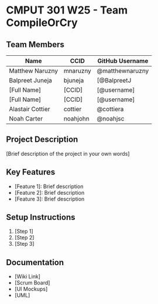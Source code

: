 # CMPUT 301 W25 - Team CompileOrCry

## Team Members

| Name        | CCID   | GitHub Username |
| ----------- | ------ | --------------- |
| Matthew Naruzny | mnaruzny | @matthewnaruzny     |
| Balpreet Juneja | bjuneja | [@BalpreetJ|
| [Full Name] | [CCID] | [@username]     |
| [Full Name] | [CCID] | [@username]     |
| Alastair Cottier | cottier | @cottiera     |
| Noah Carter | noahjohn | @noahjsc     |

## Project Description

[Brief description of the project in your own words]

## Key Features

- [Feature 1]: Brief description
- [Feature 2]: Brief description
- [Feature 3]: Brief description

## Setup Instructions

1. [Step 1]
2. [Step 2]
3. [Step 3]

## Documentation

- [Wiki Link]
- [Scrum Board]
- [UI Mockups]
- [UML]

